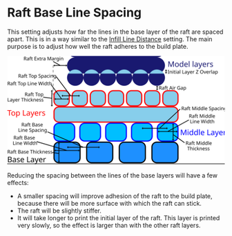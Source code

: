 Raft Base Line Spacing
====
This setting adjusts how far the lines in the base layer of the raft are spaced apart. This is in a way similar to the [Infill Line Distance](../infill/infill_line_distance.md) setting. The main purpose is to adjust how well the raft adheres to the build plate.

![Dimensions related to the raft](images/raft_dimensions.svg)

Reducing the spacing between the lines of the base layers will have a few effects:
* A smaller spacing will improve adhesion of the raft to the build plate, because there will be more surface with which the raft can stick.
* The raft will be slightly stiffer.
* It will take longer to print the initial layer of the raft. This layer is printed very slowly, so the effect is larger than with the other raft layers.